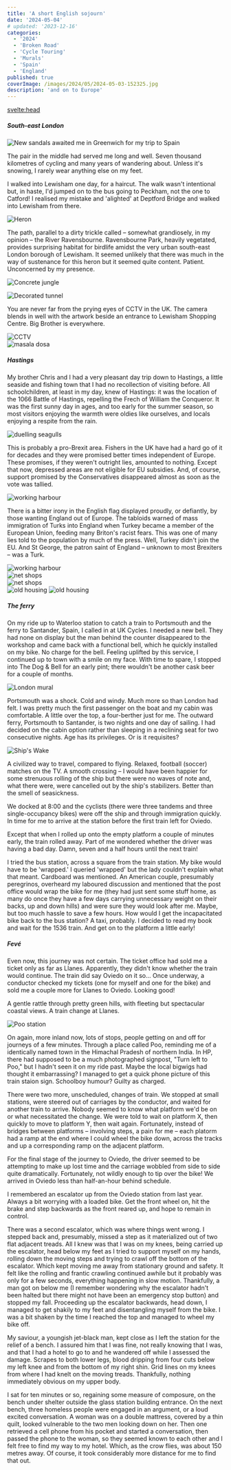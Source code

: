 ```yaml
---
title: 'A short English sojourn'
date: '2024-05-04'
# updated: '2023-12-16'
categories:
  - '2024'
  - 'Broken Road'
  - 'Cycle Touring'
  - 'Murals'
  - 'Spain'
  - 'England'
published: true
coverImage: /images/2024/05/2024-05-03-152325.jpg
description: 'and on to Europe'
---
```


<script>
	import Img from '$lib/components/Img.svelte' 
  import DayCardHGroup from '$lib/components/DayCardHGroup.svelte' 
  import FormattedDate from '$lib/components/FormattedDate.svelte'
</script>

<svelte:head>

<title>
2024 England
</title>
</svelte:head>

<section class="card">

<h5>South-east London</h5>

<div class="w-80">
  <Img
    src="/images/2024/04/2024-04-17-115054-phone.jpg"
    alt="New sandals awaited me in Greenwich for my trip to Spain"    
    caption="A new pair of sandals awaited me in Greenwich."    
  />
</div>
<p>The pair in the middle had served me long and well. Seven thousand kilometres of cycling and many years of wandering about. Unless it's snowing, I rarely wear anything else on my feet.</p>

<p>I walked into Lewisham one day, for a haircut. The walk wasn't intentional but, in haste, I'd jumped on to the bus going to Peckham, not the one to Catford! I realised my mistake and 'alighted' at Deptford Bridge and walked into Lewisham from there.</p>
<Img
  src="/images/2024/04/2024-04-27-204830.jpg"
  alt="Heron"    
/>

<p> The path, parallel to a dirty trickle called &ndash; somewhat grandiosely, in my opinion &ndash; the River Ravensbourne. Ravensbourne Park, heavily vegetated, provides surprising habitat for birdlife amidst the very urban south-east London borough of Lewisham. It seemed unlikely that there was much in the way of sustenance for this heron but it seemed quite content. Patient. Unconcerned by my presence.</p>

<Img
  src="/images/2024/04/2024-04-27-205907.jpg"
  alt="Concrete jungle" 
  caption=" The concrete jungle, adjacent to Ravensbourne Park."  
/>

<Img
  src="/images/2024/04/2024-04-27-205943.jpg"
  alt="Decorated tunnel"    
/>

<p>You are never far from the prying eyes of CCTV in the UK. The camera blends in well with the artwork beside an entrance to Lewisham Shopping Centre. Big Brother is everywhere.</p>
<Img
  src="/images/2024/04/2024-04-27-211051.jpg"
  alt="CCTV" 
  caption="Spot the CCTV!"   
/>

<div class="w-70">
  <Img
      src="/images/2024/04/2024-04-17-135049-phone.jpg"
      alt="masala dosa" 
      caption="You can get good masala dosa in Lewisham!"
    />
</div>

</section>

<section class="card">
<h5>Hastings</h5>

<p>My brother Chris and I had a very pleasant day trip down to Hastings, a little seaside and fishing town that I had no recollection of visiting before. All schoolchildren, at least in my day, knew of Hastings: it was the location of the 1066 Battle of Hastings, repelling the Frech of William the Conqueror. It was the first sunny day in ages, and too early for the summer season, so most visitors enjoying the warmth were oldies like ourselves, and locals enjoying a respite from the rain.</p>

<Img
    src="/images/2024/04/2024-04-29-181148.jpg"
    alt="duelling seagulls"
    caption="Duelling seagulls"
  />

  <p>This is probably a pro-Brexit area. Fishers in the UK have had a hard go of it for decades and they were promised better times independent of Europe. These promises, if they weren't outright lies, amounted to nothing. Except that now, depressed areas are not eligible for EU subsidies. And, of course, support promised by the Conservatives disappeared almost as soon as the vote was tallied.</p>

<Img
    src="/images/2024/04/2024-04-29-181559.jpg"
    alt="working harbour"
    caption="The flag of St George, and of England. Brexit country."
  />

  <p>There is a bitter irony in the English flag displayed proudly, or defiantly, by those wanting England out of Europe. The tabloids warned of mass immigration of Turks into England when Turkey became a member of the European Union, feeding many Briton's racist fears. This was one of many lies told to the population by much of the press. Well, Turkey didn't join the EU. And St George, the patron saint of England &ndash; unknown to most Brexiters &ndash; was a Turk.</p>
    <Img
      src="/images/2024/04/2024-04-29-181756.jpg"
      alt="working harbour"
    />
    <div class="w-70">
      <Img
        src="/images/2024/04/2024-04-29-183017.jpg"
        alt="net shops"
        caption="Net shops, traditionally for drying nets"
      />
    </div>
    <div class="w-90">
      <Img
        src="/images/2024/04/2024-04-29-174057.jpg"
        alt="net shops"
      />
    </div>
    <Img
      src="/images/2024/04/2024-04-29-183719.jpg"
      alt="old housing"
    />
    <Img
      src="/images/2024/04/2024-04-29-184543.jpg"
      alt="old housing"
    />

</section>

 <section class="card">

<h5>The ferry</h5>

<p>On my ride up to Waterloo station to catch a train to Portsmouth and the ferry to Santander, Spain, I called in at UK Cycles. I needed a new bell. They had none on display but the man behind the counter disappeared to the workshop and came back with a functional bell, which he quickly installed on my bike. No charge for the bell. Feeling uplifted by this service, I continued up to town with a smile on my face. With time to spare, I stopped into The Dog & Bell for an early pint; there wouldn't be another cask beer for a couple of months.</p>

<div class="w-90">
  <Img
    src="/images/2024/05/2024-05-02-125643.jpg"
    alt="London mural"
    caption="A pleasant mural on the ride up to Waterloo Station"
  />
</div>

<p>Portsmouth was a shock. Cold and windy. Much more so than London had felt. I was pretty much the first passenger on the boat and my cabin was comfortable. A little over the top, a four-berther just for me. The outward ferry, Portsmouth to Santander, is two nights and one day of sailing. I had decided on the cabin option rather than sleeping in a reclining seat for two consecutive nights. Age has its privileges. Or is it requisites?</p>
<Img
  src="/images/2024/05/2024-05-03-152325.jpg"
  alt="Ship's Wake"
/>

<p>A civilized way to travel, compared to flying. Relaxed, football (soccer) matches on the TV. A smooth crossing &ndash; I would have been happier for some strenuous rolling of the ship but there were no waves of note and, what there were, were cancelled out by the ship's stabilizers. Better than the smell of seasickness.</p>

<p>We docked at 8:00 and the cyclists (there were three tandems and three single-occupancy bikes) were off the ship and through immigration quickly. In time for me to arrive at the station before the first train left for Oviedo. </p>

<p>Except that when I rolled up onto the empty platform a couple of minutes early, the train rolled away. Part of me wondered whether the driver was having a bad day. Damn, seven and a half hours until the next train!</p>

<p>I tried the bus station, across a square from the train station. My bike would have to  be 'wrapped.' I queried 'wrapped' but the lady couldn't explain what that meant. Cardboard was mentioned. An American couple, presumably peregrinos, overheard my laboured discussion and mentioned that the post office would wrap the bike for me (they had just sent some stuff home, as many do once they have a few days carrying unnecessary weight on their backs, up and down hills) and were sure they would look after me. Maybe, but too much hassle to save a few hours. How would I get the incapacitated bike back to the bus station? A taxi, probably. I decided to read my book and wait for the 1536 train. And get on to the platform a little early!</p>

</section>

 <section class="card">
<h5>Fev&eacute;</h5>

<p>Even now, this journey was not certain. The ticket office had sold me a ticket only as far as Llanes. Apparently, they didn't know whether the train would continue. The train did say Oviedo on it so... Once underway, a conductor checked my tickets (one for myself and one for the bike) and sold me a couple more for Llanes to Oviedo. Looking good!</p>

<p>A gentle rattle through pretty green hills, with fleeting but spectacular coastal views. A train change at Llanes.</p>

<div class="fr-50">
  <Img
    src="/images/2024/05/2024-05-04-183030-phone.jpg"
    alt="Poo station"
  />
</div>
<p>On again, more inland now, lots of stops, people getting on and off for journeys of a few minutes. Through a place called Poo, reminding me of a identically named town in the Himachal Pradesh of northern India. In HP, there had supposed to be a much photographed signpost, "Turn left to Poo," but I hadn't seen it on my ride past. Maybe the local bigwigs had thought it embarrassing? I managed to get a quick phone picture of this train staion sign. Schoolboy humour? Guilty as charged.</p>

<p>There were two more, unscheduled, changes of train. We stopped at small stations, were steered out of carriages by the conductor, and waited for another train to arrive. Nobody seemed to know what platform we'd be on or what necessitated the change. We were told to wait on platform X, then quickly to move to platform Y, then wait again. Fortunately, instead of bridges between platforms &ndash; involving steps, a pain for me &ndash; each platorm had a ramp at the end where I could wheel the bike down, across the tracks and up a corresponding ramp on the adjacent platform.</p>

<p>For the final stage of the journey to Oviedo, the driver seemed to be attempting to make up lost time and the carriage wobbled from side to side quite dramatically. Fortunately, not wildly enough to tip over the bike! We arrived in Oviedo less than half-an-hour behind schedule.</p>

<p>I remembered an escalator up from the Oviedo station from last year. Always a bit worrying with a loaded bike. Get the front wheel on, hit the brake and step backwards as the front reared up, and hope to remain in control.
</p>
<p>There was a second escalator, which was where things went wrong. I stepped back and, presumably, missed a step as it materialized out of two flat adjacent treads. All I knew was that I was on my knees, being carried up the escalator, head below my feet as I tried to support myself on my hands, rolling down the moving steps and trying to crawl off the bottom of the escalator. Which kept moving me away from stationary ground and safety. It felt like the rolling and frantic crawling continued awhile but it probably was only for a few seconds, everything happening in slow motion. Thankfully, a man got on below me (I remember wondering why the escalator hadn't been halted but there might not have been an emergency stop button) and stopped my fall. Proceeding up the escalator backwards, head down, I managed to get shakily to my feet and disentangling myself from the bike. I was a bit shaken by the time I reached the top and managed to wheel my bike off.</p>

<p>My saviour, a youngish jet-black man, kept close as I left the station for the relief of a bench. I assured him that I was fine, not really knowing that I was, and that I had a hotel to go to and he wandered off while I assessed the damage. Scrapes to both lower legs, blood dripping from four cuts below my left knee and from the bottom of my right shin. Grid lines on my knees from where I had knelt on the moving treads. Thankfully, nothing immediately obvious on my upper body. </p>

<p>I sat for ten minutes or so, regaining some measure of composure, on the bench under shelter outside the glass station building entrance. On the next bench, three homeless people were engaged in an argument, or a loud excited conversation. A woman was on a double mattress, covered by a thin quilt, looked vulnerable to the two men looking down on her. Then one retrieved a cell phone from his pocket and started a conversation, then passed the phone to the woman, so they seemed known to each other and I felt free to find my way to my hotel. Which, as the crow flies, was about 150 metres away. Of course, it took considerably more distance for me to find that out.</p>

</section>
